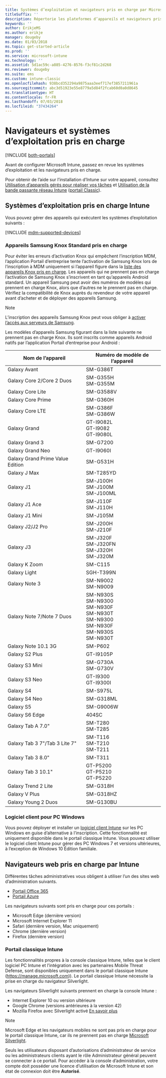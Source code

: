 ```yaml
---
title: Systèmes d’exploitation et navigateurs pris en charge par Microsoft Intune
titleSuffix: ''
description: Répertorie les plateformes d’appareils et navigateurs pris en charge par pour la gestion des appareils Intune
keywords: ''
author: ErikjeMS
ms.author: erikje
manager: dougeby
ms.date: 01/03/2018
ms.topic: get-started-article
ms.prod: ''
ms.service: microsoft-intune
ms.technology: ''
ms.assetid: 5d1ac59c-a885-4276-8576-f3cf81c2d268
ms.reviewer: dougeby
ms.suite: ems
ms.custom: intune-classic
ms.openlocfilehash: 938bcd352294a9875aaa3eef717ef3857211961a
ms.sourcegitcommit: abc3d51923e55e8779a5d84f2fcab60d0a0d8645
ms.translationtype: HT
ms.contentlocale: fr-FR
ms.lasthandoff: 07/03/2018
ms.locfileid: "37434264"
---
```

# <a name="supported-operating-systems-and-browsers"></a>Navigateurs et systèmes d’exploitation pris en charge

[!INCLUDE [both-portals](./includes/note-for-both-portals.md)]

Avant de configurer Microsoft Intune, passez en revue les systèmes d’exploitation et les navigateurs pris en charge.

Pour obtenir de l’aide sur l’installation d’Intune sur votre appareil, consultez [Utilisation d’appareils gérés pour réaliser vos tâches](/intune-user-help/company-portal-frequently-asked-questions) et [Utilisation de la bande passante réseau Intune](network-bandwidth-use.md) ([portail Classic](/intune-classic/get-started/network-bandwidth-use)).

## <a name="intune-supported-operating-systems"></a>Systèmes d’exploitation pris en charge Intune

Vous pouvez gérer des appareils qui exécutent les systèmes d’exploitation suivants :

[!INCLUDE [mdm-supported-devices](./includes/mdm-supported-devices.md)]

### <a name="supported-samsung-knox-standard-devices"></a>Appareils Samsung Knox Standard pris en charge

Pour éviter les erreurs d’activation Knox qui empêchent l’inscription MDM, l’application Portail d’entreprise tente l’activation de Samsung Knox lors de l’inscription à MDM uniquement si l’appareil figure dans la [liste des appareils Knox pris en charge](https://www.samsungknox.com/knox-supported-devices/knox-workspace). Les appareils qui ne prennent pas en charge l’activation de Samsung Knox s’inscrivent en tant qu’appareils Android standard. Un appareil Samsung peut avoir des numéros de modèles qui prennent en charge Knox, alors que d’autres ne le prennent pas en charge. Vérifiez la compatibilité de Knox auprès du revendeur de votre appareil avant d’acheter et de déployer des appareils Samsung.

> [!NOTE]
> L’inscription des appareils Samsung Knox peut vous obliger à [activer l’accès aux serveurs de Samsung](https://support.samsungknox.com/hc/articles/115013833108-Our-corporate-devices-are-behind-a-firewall-How-do-I-enable-Knox-Workspace-devices-to-contact-Samsung-servers). 

Les modèles d’appareils Samsung figurant dans la liste suivante ne prennent pas en charge Knox. Ils sont inscrits comme appareils Android natifs par l’application Portail d’entreprise pour Android :

| **Nom de l’appareil** | **Numéro de modèle de l’appareil** |
| --- | --- |
| Galaxy Avant | SM-G386T |
| Galaxy Core 2/Core 2 Duos | SM-G355H<br>SM-G355M |
| Galaxy Core Lite | SM-G3588V |
| Galaxy Core Prime | SM-G360H |
| Galaxy Core LTE | SM-G386F<br>SM-G386W |
| Galaxy Grand | GT-I9082L<br>GT-I9082<br>GT-I9080L |
| Galaxy Grand 3 | SM-G7200 |
| Galaxy Grand Neo | GT-I9060I |
| Galaxy Grand Prime Value Edition | SM-G531H |
| Galaxy J Max | SM-T285YD |
| Galaxy J1 | SM-J100H<br>SM-J100M<br>SM-J100ML |
| Galaxy J1 Ace | SM-J110F<br>SM-J110H |
| Galaxy J1 Mini | SM-J105M |
| Galaxy J2/J2 Pro | SM-J200H<br>SM-J210F |
| Galaxy J3 | SM-J320F<br>SM-J320FN<br>SM-J320H<br>SM-J320M |
| Galaxy K Zoom | SM-C115 |
| Galaxy Light | SGH-T399N |
| Galaxy Note 3 | SM-N9002<br>SM-N9009 |
| Galaxy Note 7/Note 7 Duos | SM-N930S<br>SM-N9300<br>SM-N930F<br>SM-N930T<br>SM-N9300<br>SM-N930F<br>SM-N930S<br>SM-N930T |
| Galaxy Note 10.1 3G | SM-P602 |
| Galaxy S2 Plus | GT-I9105P |
| Galaxy S3 Mini | SM-G730A<br>SM-G730V |
| Galaxy S3 Neo | GT-I9300<br>GT-I9300I |
| Galaxy S4 | SM-S975L |
| Galaxy S4 Neo | SM-G318ML |
| Galaxy S5 | SM-G9006W |
| Galaxy S6 Edge | 404SC |
| Galaxy Tab A 7.0&quot; | SM-T280<br>SM-T285 |
| Galaxy Tab 3 7&quot;/Tab 3 Lite 7&quot; | SM-T116<br>SM-T210<br>SM-T211 |
| Galaxy Tab 3 8.0&quot; | SM-T311 |
| Galaxy Tab 3 10.1&quot; | GT-P5200<br>GT-P5210<br>GT-P5220 |
| Galaxy Trend 2 Lite | SM-G318H |
| Galaxy V Plus | SM-G318HZ |
| Galaxy Young 2 Duos | SM-G130BU |


### <a name="windows-pc-software-client"></a>Logiciel client pour PC Windows

Vous pouvez déployer et installer un [logiciel client Intune](/intune-classic/deploy-use/manage-windows-pcs-with-microsoft-intune) sur les PC Windows en guise d’alternative à l’inscription. Cette fonctionnalité est uniquement disponible dans le portail classique Intune. Vous pouvez utiliser le logiciel client Intune pour gérer des PC Windows 7 et versions ultérieures, à l’exception de Windows 10 Édition familiale.

<!--  ### Exchange ActiveSync management

You can manage [Exchange ActiveSync devices](/intune-classic/deploy-use/mobile-device-management-with-exchange-activesync-and-microsoft-intune) from the Intune console. This option provides a limited set of management capabilities when compared to the other methods. See [Capabilities of built-in Mobile Device Management in Office 365](https://support.office.com/article/Capabilities-of-built-in-Mobile-Device-Management-for-Office-365-a1da44e5-7475-4992-be91-9ccec25905b0) for a list of supported devices.  -->

## <a name="intune-supported-web-browsers"></a>Navigateurs web pris en charge par Intune

Différentes tâches administratives vous obligent à utiliser l’un des sites web d’administration suivants.

- [Portail Office 365](http://go.microsoft.com/fwlink/p/?LinkId=698854)
- [Portail Azure](https://portal.azure.com/)

Les navigateurs suivants sont pris en charge pour ces portails :
- Microsoft Edge (dernière version)
- Microsoft Internet Explorer 11
- Safari (dernière version, Mac uniquement)
- Chrome (dernière version)
- Firefox (dernière version)




### <a name="intune-classic-portal"></a>Portail classique Intune

Les fonctionnalités propres à la console classique Intune, telles que le client logiciel PC Intune et l’intégration avec les partenaires Mobile Threat Defense, sont disponibles uniquement dans le portail classique Intune (https://manage.microsoft.com)). Le portail classique Intune nécessite la prise en charge du navigateur Silverlight.

Les navigateurs Silverlight suivants prennent en charge la console Intune :
- Internet Explorer 10 ou version ultérieure
- Google Chrome (versions antérieures à la version 42)
- Mozilla Firefox avec Silverlight activé [En savoir plus](https://go.microsoft.com/fwlink/?linkid=836872)

> [!Note]
> Microsoft Edge et les navigateurs mobiles ne sont pas pris en charge pour le portail classique Intune, car ils ne prennent pas en charge [Microsoft Silverlight](https://msdn.microsoft.com/library/cc838158(v=vs.95).aspx).

Seuls les utilisateurs disposant d’autorisations d’administrateur de service ou les administrateurs clients ayant le rôle Administrateur général peuvent se connecter à ce portail. Pour accéder à la console d’administration, votre compte doit posséder une licence d’utilisation de Microsoft Intune et son état de connexion doit être **Autorisé**.
